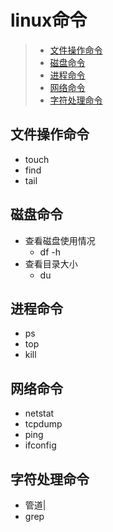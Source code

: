 
# linux命令

> * [文件操作命令](#文件操作命令)
> * [磁盘命令](#磁盘命令)
> * [进程命令](#进程命令)
> * [网络命令](#网络命令)
> * [字符处理命令](#字符处理命令)

## 文件操作命令
* touch
* find
* tail

## 磁盘命令

* 查看磁盘使用情况
	* df -h
* 查看目录大小
	* du 

## 进程命令

* ps
* top
* kill

## 网络命令
* netstat
* tcpdump
* ping
* ifconfig

## 字符处理命令
* 管道|
* grep